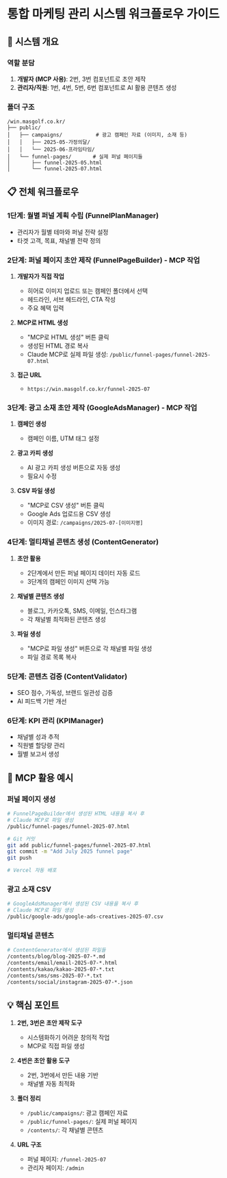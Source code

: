 # 통합 마케팅 관리 시스템 워크플로우 가이드

## 🎯 시스템 개요

### 역할 분담
1. **개발자 (MCP 사용)**: 2번, 3번 컴포넌트로 초안 제작
2. **관리자/직원**: 1번, 4번, 5번, 6번 컴포넌트로 AI 활용 콘텐츠 생성

### 폴더 구조
```
/win.masgolf.co.kr/
├── public/
│   ├── campaigns/           # 광고 캠페인 자료 (이미지, 소재 등)
│   │   ├── 2025-05-가정의달/
│   │   └── 2025-06-프라임타임/
│   └── funnel-pages/       # 실제 퍼널 페이지들
│       ├── funnel-2025-05.html
│       └── funnel-2025-07.html
```

## 📋 전체 워크플로우

### 1단계: 월별 퍼널 계획 수립 (FunnelPlanManager)
- 관리자가 월별 테마와 퍼널 전략 설정
- 타겟 고객, 목표, 채널별 전략 정의

### 2단계: 퍼널 페이지 초안 제작 (FunnelPageBuilder) - MCP 작업
1. **개발자가 직접 작업**
   - 히어로 이미지 업로드 또는 캠페인 폴더에서 선택
   - 헤드라인, 서브 헤드라인, CTA 작성
   - 주요 혜택 입력
   
2. **MCP로 HTML 생성**
   - "MCP로 HTML 생성" 버튼 클릭
   - 생성된 HTML 경로 복사
   - Claude MCP로 실제 파일 생성: `/public/funnel-pages/funnel-2025-07.html`
   
3. **접근 URL**
   - `https://win.masgolf.co.kr/funnel-2025-07`

### 3단계: 광고 소재 초안 제작 (GoogleAdsManager) - MCP 작업
1. **캠페인 생성**
   - 캠페인 이름, UTM 태그 설정
   
2. **광고 카피 생성**
   - AI 광고 카피 생성 버튼으로 자동 생성
   - 필요시 수정
   
3. **CSV 파일 생성**
   - "MCP로 CSV 생성" 버튼 클릭
   - Google Ads 업로드용 CSV 생성
   - 이미지 경로: `/campaigns/2025-07-[이미지명]`

### 4단계: 멀티채널 콘텐츠 생성 (ContentGenerator)
1. **초안 활용**
   - 2단계에서 만든 퍼널 페이지 데이터 자동 로드
   - 3단계의 캠페인 이미지 선택 가능
   
2. **채널별 콘텐츠 생성**
   - 블로그, 카카오톡, SMS, 이메일, 인스타그램
   - 각 채널별 최적화된 콘텐츠 생성
   
3. **파일 생성**
   - "MCP로 파일 생성" 버튼으로 각 채널별 파일 생성
   - 파일 경로 목록 복사

### 5단계: 콘텐츠 검증 (ContentValidator)
- SEO 점수, 가독성, 브랜드 일관성 검증
- AI 피드백 기반 개선

### 6단계: KPI 관리 (KPIManager)
- 채널별 성과 추적
- 직원별 할당량 관리
- 월별 보고서 생성

## 🚀 MCP 활용 예시

### 퍼널 페이지 생성
```bash
# FunnelPageBuilder에서 생성된 HTML 내용을 복사 후
# Claude MCP로 파일 생성
/public/funnel-pages/funnel-2025-07.html

# Git 커밋
git add public/funnel-pages/funnel-2025-07.html
git commit -m "Add July 2025 funnel page"
git push

# Vercel 자동 배포
```

### 광고 소재 CSV
```bash
# GoogleAdsManager에서 생성된 CSV 내용을 복사 후
# Claude MCP로 파일 생성
/public/google-ads/google-ads-creatives-2025-07.csv
```

### 멀티채널 콘텐츠
```bash
# ContentGenerator에서 생성된 파일들
/contents/blog/blog-2025-07-*.md
/contents/email/email-2025-07-*.html
/contents/kakao/kakao-2025-07-*.txt
/contents/sms/sms-2025-07-*.txt
/contents/social/instagram-2025-07-*.json
```

## 💡 핵심 포인트

1. **2번, 3번은 초안 제작 도구**
   - 시스템화하기 어려운 창의적 작업
   - MCP로 직접 파일 생성

2. **4번은 초안 활용 도구**
   - 2번, 3번에서 만든 내용 기반
   - 채널별 자동 최적화

3. **폴더 정리**
   - `/public/campaigns/`: 광고 캠페인 자료
   - `/public/funnel-pages/`: 실제 퍼널 페이지
   - `/contents/`: 각 채널별 콘텐츠

4. **URL 구조**
   - 퍼널 페이지: `/funnel-2025-07`
   - 관리자 페이지: `/admin`
